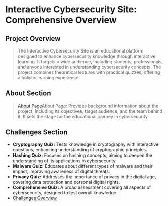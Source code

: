 # Interactive Cybersecurity Site: Comprehensive Overview

## Project Overview
>The Interactive Cybersecurity Site is an educational platform designed to enhance cybersecurity knowledge through interactive learning. It targets a wide audience, including students, professionals, and anyone interested in understanding cybersecurity concepts. The project combines theoretical lectures with practical quizzes, offering a holistic learning experience.

## About Section
>[About Page](https://github.com/zpicy69/Interactive-Cybersecurity-Site/blob/main/About/about.html)About Page: Provides background information about the project, including its objectives, target audience, and the team behind it. It sets the stage for the educational journey in cybersecurity.

## Challenges Section
- **Cryptography Quiz:** Tests knowledge in cryptography with interactive questions, enhancing understanding of cryptographic principles.
- **Hashing Quiz:** Focuses on hashing concepts, aiming to deepen the understanding of its applications in cybersecurity.
- **Malware Quiz:** Educates about different types of malware and their impact, improving awareness of digital threats.
- **Privacy Quiz:** Addresses the importance of privacy in the digital age, covering data protection and personal digital rights.
- **Comprehensive Quiz:** A broad assessment covering all aspects of cybersecurity, designed to test overall knowledge.
- [Challenges Overview](https://github.com/zpicy69/Interactive-Cybersecurity-Site/blob/main/Challenges/challenges.html)